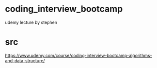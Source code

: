 # coding_interview_bootcamp
udemy lecture by stephen

# src
https://www.udemy.com/course/coding-interview-bootcamp-algorithms-and-data-structure/
